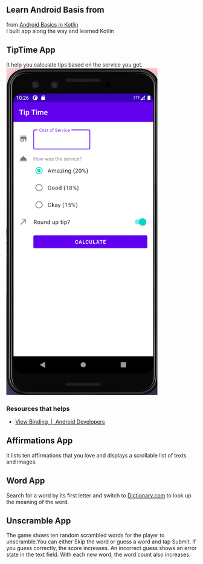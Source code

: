 ## Learn Android Basis from 
from [Android Basics in Kotlin](https://developer.android.com/courses)    
I built app along the way and learned Kotlin
## TipTime App
It help you calculate tips based on the service you get.        
![TipTime](/img/tiptime.png)
### Resources that helps
- [View Binding  |  Android Developers](https://developer.android.com/topic/libraries/view-binding)
## Affirmations App
It lists ten affirmations that you love and displays a scrollable list of texts and images.                        
## Word App
Search for a word by its first letter and switch to [Dictionary.com](https://www.dictionary.com/) to look up the meaning of the word.
## Unscramble App
The game shows ten random scrambled words for the player to unscramble.You can either Skip the word or guess a word and tap Submit. If you guess correctly, the score increases. An incorrect guess shows an error state in the text field. With each new word, the word count also increases.
